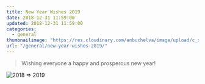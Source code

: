 ```yaml
---
title: New Year Wishes 2019
date: 2018-12-31 11:59:00
updated: 2018-12-31 11:59:00
categories:
  - general
thumbnailimage: "https://res.cloudinary.com/anbuchelva/image/upload/c_scale,w_200/v1546629695/images/general/2018_2019_600px.png"
url: "/general/new-year-wishes-2019/"
---
```

> Wishing everyone a happy and prosperous new year!

<!---more--->
![2018 => 2019](https://res.cloudinary.com/anbuchelva/image/upload/v1546629695/images/general/2018_2019_600px.png)